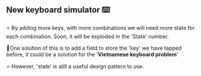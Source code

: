 ## New keyboard simulator ⌨️

⭐ By adding more keys, with more combinations we will need more state for each combination. Soon, it will be exploded in the 'State' number.

🌼One solution of this is to add a field to store the 'key' we have tapped before, it could be a solution for the '**Vietnamese keyboard problem**'

⭐ However, 'state' is still a useful design pattern to use.
